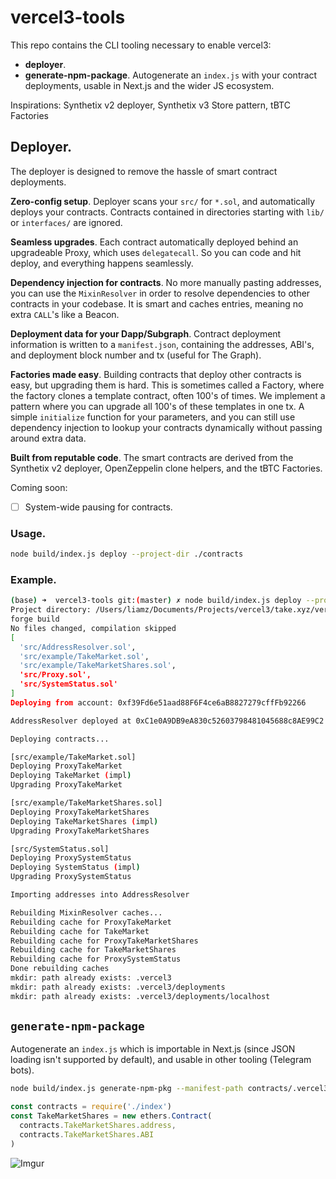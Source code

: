 vercel3-tools
=============

This repo contains the CLI tooling necessary to enable vercel3:

 * **deployer**.
 * **generate-npm-package**. Autogenerate an `index.js` with your contract deployments, usable in Next.js and the wider JS ecosystem.

Inspirations: Synthetix v2 deployer, Synthetix v3 Store pattern, tBTC Factories

## Deployer.

The deployer is designed to remove the hassle of smart contract deployments.

**Zero-config setup**. Deployer scans your `src/` for `*.sol`, and automatically deploys your contracts. Contracts contained in directories starting with `lib/` or `interfaces/` are ignored.

**Seamless upgrades**. Each contract automatically deployed behind an upgradeable Proxy, which uses `delegatecall`. So you can code and hit deploy, and everything happens seamlessly.

**Dependency injection for contracts**. No more manually pasting addresses, you can use the `MixinResolver` in order to resolve dependencies to other contracts in your codebase. It is smart and caches entries, meaning no extra `CALL`'s like a Beacon.

**Deployment data for your Dapp/Subgraph**. Contract deployment information is written to a `manifest.json`, containing the addresses, ABI's, and deployment block number and tx (useful for The Graph).

**Factories made easy**. Building contracts that deploy other contracts is easy, but upgrading them is hard. This is sometimes called a Factory, where the factory clones a template contract, often 100's of times. We implement a pattern where you can upgrade all 100's of these templates in one tx. A simple `initialize` function for your parameters, and you can still use dependency injection to lookup your contracts dynamically without passing around extra data.

**Built from reputable code**. The smart contracts are derived from the Synthetix v2 deployer, OpenZeppelin clone helpers, and the tBTC Factories.

Coming soon:

 - [ ] System-wide pausing for contracts.

### Usage.

```sh
node build/index.js deploy --project-dir ./contracts
```

### Example.

```sh
(base) ➜  vercel3-tools git:(master) ✗ node build/index.js deploy --project-dir ./contracts
Project directory: /Users/liamz/Documents/Projects/vercel3/take.xyz/vercel3-tools/contracts
forge build
No files changed, compilation skipped
[
  'src/AddressResolver.sol',
  'src/example/TakeMarket.sol',
  'src/example/TakeMarketShares.sol',
  'src/Proxy.sol',
  'src/SystemStatus.sol'
]
Deploying from account: 0xf39Fd6e51aad88F6F4ce6aB8827279cffFb92266

AddressResolver deployed at 0xC1e0A9DB9eA830c52603798481045688c8AE99C2

Deploying contracts...

[src/example/TakeMarket.sol]
Deploying ProxyTakeMarket
Deploying TakeMarket (impl)
Upgrading ProxyTakeMarket

[src/example/TakeMarketShares.sol]
Deploying ProxyTakeMarketShares
Deploying TakeMarketShares (impl)
Upgrading ProxyTakeMarketShares

[src/SystemStatus.sol]
Deploying ProxySystemStatus
Deploying SystemStatus (impl)
Upgrading ProxySystemStatus

Importing addresses into AddressResolver

Rebuilding MixinResolver caches...
Rebuilding cache for ProxyTakeMarket
Rebuilding cache for TakeMarket
Rebuilding cache for ProxyTakeMarketShares
Rebuilding cache for TakeMarketShares
Rebuilding cache for ProxySystemStatus
Done rebuilding caches
mkdir: path already exists: .vercel3
mkdir: path already exists: .vercel3/deployments
mkdir: path already exists: .vercel3/deployments/localhost
```

## `generate-npm-package`

Autogenerate an `index.js` which is importable in Next.js (since JSON loading isn't supported by default), and usable in other tooling (Telegram bots).

```sh
node build/index.js generate-npm-pkg --manifest-path contracts/.vercel3/deployments/localhost/manifest.json --out index.js
```

```js
const contracts = require('./index')
const TakeMarketShares = new ethers.Contract(
  contracts.TakeMarketShares.address, 
  contracts.TakeMarketShares.ABI
)
```

![Imgur](https://imgur.com/MwcEVbR)